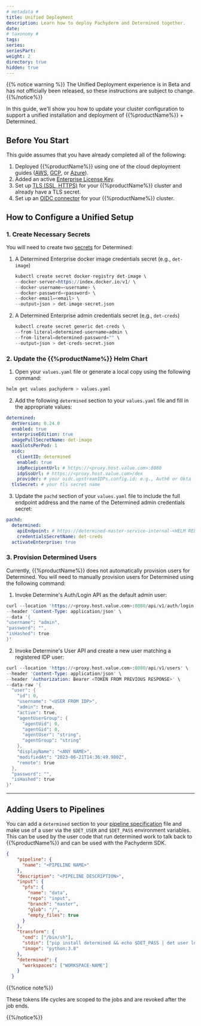 ```yaml
---
# metadata # 
title: Unified Deployment 
description: Learn how to deploy Pachyderm and Determined together.
date: 
# taxonomy #
tags: 
series:
seriesPart:
weight: 2
directory: true
hidden: true
---
```


{{% notice warning %}}
The Unified Deployment experience is in Beta and has not officially been released, so these instructions are subject to change.
{{%/notice%}}

In this guide, we'll show you how to update your cluster configuration to support a unified installation and deployment of {{%productName%}} + Determined.

## Before You Start 

This guide assumes that you have already completed all of the following: 

1.  Deployed {{%productName%}} using one of the cloud deployment guides ([AWS](/{{%release%}}/set-up/cloud-deploy/aws), [GCP](/{{%release%}}/set-up/cloud-deploy/gcp), or [Azure](/{{%release%}}/set-up/cloud-deploy/azure)).
2.  Added an active [Enterprise License Key](/{{%release%}}/set-up/enterprise/activate-via-helm/).
3. Set up [TLS (SSL, HTTPS)](/{{%release%}}/set-up/tls/) for your {{%productName%}} cluster and already have a TLS secret.
4.  Set up an [OIDC connector](/{{%release%}}/set-up/connectors/) for your {{%productName%}} cluster.

## How to Configure a Unified Setup 

### 1. Create Necessary Secrets

You will need to create two [secrets](/{{%release%}}/manage/secrets) for Determined:
   1. A Determined Enterprise docker image credentials secret (e.g., `det-image`)

        ```s
        kubectl create secret docker-registry det-image \
        --docker-server=https://index.docker.io/v1/ \
        --docker-username=<username> \
        --docker-password=<password> \
        --docker-email=<email> \
        --output=json > det-image-secret.json
        ```

   2. A Determined Enterprise admin credentials secret (e.g., `det-creds`)

        ```s
        kubectl create secret generic det-creds \
        --from-literal=determined-username=admin \
        --from-literal=determined-password="" \
        --output=json > det-creds-secret.json
        ```

### 2. Update the {{%productName%}} Helm Chart


1. Open your `values.yaml` file or generate a local copy using the following command:
 ```s
 helm get values pachyderm > values.yaml
 ```

2. Add the following `determined` section to your `values.yaml` file and fill in the appropriate values:

```yaml
determined:
  detVersion: 0.24.0 
  enabled: true
  enterpriseEdition: true
  imagePullSecretName: det-image 
  maxSlotsPerPod: 1
  oidc:
    clientID: determined
    enabled: true
    idpRecipientUrl: # https://<proxy.host.value.com>:8080 
    idpSsoUrl: # https://<proxy.host.value.com>/dex
    provider: # your oidc.upstreamIDPs.config.id; e.g., Auth0 or Okta
  tlsSecret: # your tls secret name
```

3. Update the `pachd` section of your `values.yaml` file to include the full endpoint address and the name of the Determined admin credentials secret:

```yaml
pachd:
  determined:
    apiEndpoint: # https://determined-master-service-internal-<HELM RELEASE NAME>:8082
    credentialsSecretName: det-creds 
  activateEnterprise: true
```

### 3. Provision Determined Users

Currently, {{%productName%}} does not automatically provision users for Determined. You will need to manually provision users for Determined using the following command:

1. Invoke Determine's Auth/Login API as the default admin user: 
```s
curl --location 'https://<proxy.host.value.com>:8080/api/v1/auth/login' \
--header 'Content-Type: application/json' \
--data '{
"username": "admin",
"password": "",
"isHashed": true
}'
```
2. Invoke Determine's User API and create a new user matching a registered IDP user:
```s
curl --location 'https://<proxy.host.value.com>:8080/api/v1/users' \
--header 'Content-Type: application/json' \
--header 'Authorization: Bearer <TOKEN FROM PREVIOUS RESPONSE>' \
--data-raw '{
  "user": {
    "id": 0,
    "username": "<USER FROM IDP>",
    "admin": true,
    "active": true,
    "agentUserGroup": {
      "agentUid": 0,
      "agentGid": 0,
      "agentUser": "string",
      "agentGroup": "string"
    },
    "displayName": "<ANY NAME>",
    "modifiedAt": "2023-06-21T14:36:49.980Z",
    "remote": true
  },
  "password": "",
  "isHashed": true
}'
```

--- 

## Adding Users to Pipelines

You can add a `determined` section to your [pipeline specification](/{{%release%}}/build-dags/pipeline-spec/) file and make use of a user via the `$DET_USER` and `$DET_PASS` environment variables. This can be used by the user code that run determined work to talk back to {{%productName%}} and can be used with the Pachyderm SDK. 

```json
{
    "pipeline": {
      "name": "<PIPELINE NAME>"
    },
    "description": "<PIPELINE DESCRIPTION>",
    "input": {
      "pfs": {
        "name": "data",
        "repo": "input",
        "branch": "master",
        "glob": "/",
        "empty_files": true
      }
    },
    "transform": {
      "cmd": ["/bin/sh"],
      "stdin": ["pip install determined && echo $DET_PASS | det user login $DET_USER && det model list -w WORKSPACE-NAME  > /pfs/out/WORKSPACE-NAME.txt"],
      "image": "python:3.8"
    },
    "determined": {
      "workspaces": ["WORKSPACE-NAME"]
    }
  }

```

{{%notice note%}}

These tokens life cycles are scoped to the jobs and are revoked after the job ends.

{{%/notice%}}